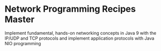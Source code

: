 # Network Programming Recipes Master

Implement fundamental, hands-on networking concepts in Java 9 with the IP/UDP and TCP protocols and implement application protocols with Java NIO programming
